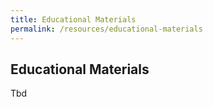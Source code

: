 ```yaml
---
title: Educational Materials
permalink: /resources/educational-materials
---
```


## Educational Materials

Tbd
